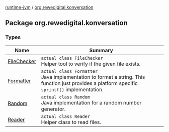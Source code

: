 [runtime-jvm](../index.md) / [org.rewedigital.konversation](./index.md)

## Package org.rewedigital.konversation

### Types

| Name | Summary |
|---|---|
| [FileChecker](-file-checker/index.md) | `actual class FileChecker`<br>Helper tool to verify if the given file exists. |
| [Formatter](-formatter/index.md) | `actual class Formatter`<br>Java implementation to format a string. This function just provides a platform specific `sprintf()` implementation. |
| [Random](-random/index.md) | `actual class Random`<br>Java implementation for a random number generator. |
| [Reader](-reader/index.md) | `actual class Reader`<br>Helper class to read files. |
